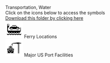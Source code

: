 Transportation, Water<br>Click on the icons below to access the symbols<br><a href='https://minhaskamal.github.io/DownGit/#/home?url=https://github.com/NAPSG/DHS-Symbol-Server/tree/main/dhs-symbol/assets/icons/Infrastructure/Transportation, Water'>Download this folder by clicking here</a><br><a href='https://github.com/NAPSG/DHS-Symbol-Server/raw/main/dhs-symbol/assets/icons/Infrastructure/Transportation%2C%20Water/icon-LRA.svg'><img src='icon-LRA.svg' width='55'></a> Ferry Locations<br><a href='https://github.com/NAPSG/DHS-Symbol-Server/raw/main/dhs-symbol/assets/icons/Infrastructure/Transportation%2C%20Water/icon-LRB.svg'><img src='icon-LRB.svg' width='55'></a> Major US Port Facilities<br>